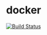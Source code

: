 docker
======

[![Build Status](https://img.shields.io/travis/4babushkin/ansible-role-docker/master.svg?style=flat-square)](https://travis-ci.org/4babushkin/ansible-role-docker)
